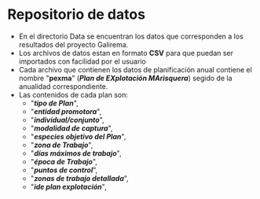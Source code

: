 # Repositorio de datos

* En el directorio Data se encuentran los datos que corresponden a los resultados del proyecto Galirema.
* Los archivos de datos estan en formato __CSV__ para que puedan ser importados con facilidad por el usuario
* Cada archivo que contienen los datos de planificación anual contiene el nombre "__pexma__" (___Plan de EXplotación MArisquera___) segido de la anualidad correspondiente.
* Las contenidos de cada plan son:
  * "___tipo de Plan___",
  * "___entidad promotora___",
  * "___individual/conjunto___",
  * "___modalidad de captura___",
  * "___especies objetivo del Plan___",
  * "___zona de Trabajo___",
  * "___días máximos de trabajo___",
  * "___época de Trabajo___",
  * "___puntos de control___",
  * "___zonas de trabajo detallada___",
  * "___ide plan explotación___",
